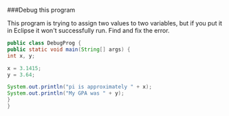 <!--djw:done-->
<!--ajh:done-->
###Debug this program

This program is trying to assign two values to two variables, but if you put it in Eclipse it won't successfully run. Find and fix the error.

```java
public class DebugProg {
public static void main(String[] args) {
int x, y;

x = 3.1415;
y = 3.64;

System.out.println("pi is approximately " + x);
System.out.println("My GPA was " + y);
}
}
```


